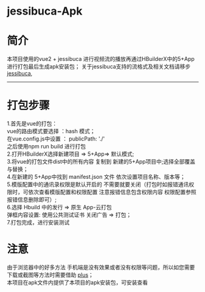 # jessibuca-Apk

# 简介

本项目使用的vue2 + jessibuca 进行视频流的播放再通过HBuilderX中的5+App进行打包最后生成apk安装包；
关于jessibuca支持的流格式及相关文档请移步 [jessibuca](http://jessibuca.monibuca.com/demo.html),

****

# 打包步骤

1.首先是vue的打包：  
    vue的路由模式要选择 ：hash 模式；  
    在vue.config.js中设置 ： publicPath: './'  
    之后使用npm run  build  进行打包  
2.打开HBuilderX选择新建项目 => 5+App=> 默认模式;  
3.将vue的打包文件dist中的所有内容 复制到 新建的5+App项目中;选择全部覆盖与替换；  
4.在新建的 5+App中找到 manifest.json 文件 依次设置项目名称、版本等；  
5.模版配置中的通讯录权限是默认开启的 不需要就要关闭（打包时如报错通讯权限时，可依次查看模版配置和权限配置 注意报错信息包含权限内容 权限配置参照报错信息删除即可）;  
6.选择 Hbuild 中的发行 => 原生 App-云打包  
弹框内容设置: 使用公共测试证书 关闭广告 => 打包；  
7.打包完成，进行安装测试

# 注意
由于浏览器中的好多方法 手机端是没有效果或者没有权限等问题，所以如您需要下载或截图等方法时需要借助 [plus](https://www.html5plus.org/doc/h5p.html)；  
本项目在apk文件内提供了本项目的apk安装包，可安装查看
